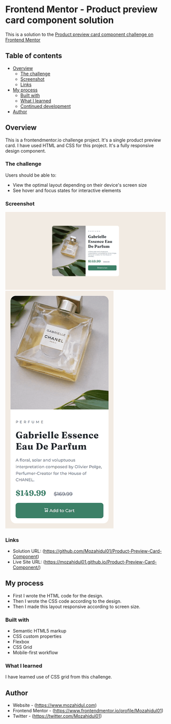 # Frontend Mentor - Product preview card component solution

This is a solution to the [Product preview card component challenge on Frontend Mentor](https://www.frontendmentor.io/challenges/product-preview-card-component-GO7UmttRfa)

## Table of contents

- [Overview](#overview)
  - [The challenge](#the-challenge)
  - [Screenshot](#screenshot)
  - [Links](#links)
- [My process](#my-process)
  - [Built with](#built-with)
  - [What I learned](#what-i-learned)
  - [Continued development](#continued-development)
- [Author](#author)

## Overview

This is a frontendmentor.io challenge project. It's a single product preview card. I have used HTML and CSS for this project. It's a fully responsive design component.
### The challenge

Users should be able to:

- View the optimal layout depending on their device's screen size
- See hover and focus states for interactive elements

### Screenshot

![](images/Product-preview-card-component-desktop.png)
![](images/Product-preview-card-component-mobile.png)

### Links

- Solution URL: (<https://github.com/Mozahidul01/Product-Preview-Card-Component>)
- Live Site URL: (<https://mozahidul01.github.io/Product-Preview-Card-Component/>)

## My process

- First I wrote the HTML code for the design.
- Then I wrote the CSS code according to the design.
- Then I made this layout responsive according to screen size.
### Built with

- Semantic HTML5 markup
- CSS custom properties
- Flexbox
- CSS Grid
- Mobile-first workflow

### What I learned

I have learned use of CSS grid from this challenge. 

## Author

- Website - (<https://www.mozahidul.com>)
- Frontend Mentor - (<https://www.frontendmentor.io/profile/Mozahidul01>)
- Twitter - (<https://twitter.com/Mozahidul01>)
